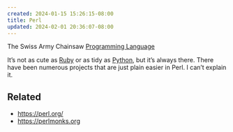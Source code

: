 ```yaml
---
created: 2024-01-15 15:26:15-08:00
title: Perl
updated: 2024-02-01 20:36:07-08:00
---
```


The Swiss Army Chainsaw [Programming Language](Programming%20Language.md)

It’s not as cute as [Ruby](Ruby.md) or as tidy as [Python](Python.md), but it’s always there. There have been numerous projects that are just plain easier in Perl. I can’t explain it.

## Related

* https://perl.org/
* https://perlmonks.org
